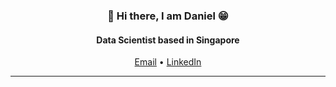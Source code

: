 <!-- credits to https://github.com/lauragift21/lauragift21/blob/master/README.md -->

<h3 align="center">👋 Hi there, I am Daniel 😁 </h3>
<h4 align="center">Data Scientist based in Singapore</h4>
<p align="center">
  <!--<a href="https://www.ddanieltan.com">Website</a> •-->
  <a href = "mailto: danieltan.singapore@gmail.com">Email</a> •
  <a href="https://www.linkedin.com/in/ddanieltan/">LinkedIn</a>

</p>

---

<!--
**ddanieltan/ddanieltan** is a ✨ _special_ ✨ repository because its `README.md` (this file) appears on your GitHub profile.

Here are some ideas to get you started:

- 🔭 I’m currently working on ...
- 🌱 I’m currently learning ...
- 👯 I’m looking to collaborate on ...
- 🤔 I’m looking for help with ...
- 💬 Ask me about ...
- 📫 How to reach me: ...
- 😄 Pronouns: ...
- ⚡ Fun fact: ...
-->
